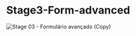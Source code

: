 # Stage3-Form-advanced
![Stage 03 - Formulário avançado (Copy)](https://github.com/jonatanfiuza/Stage3-Form-advanced/assets/135143732/aac3e475-995c-42be-8752-6abf75e6ed78)
